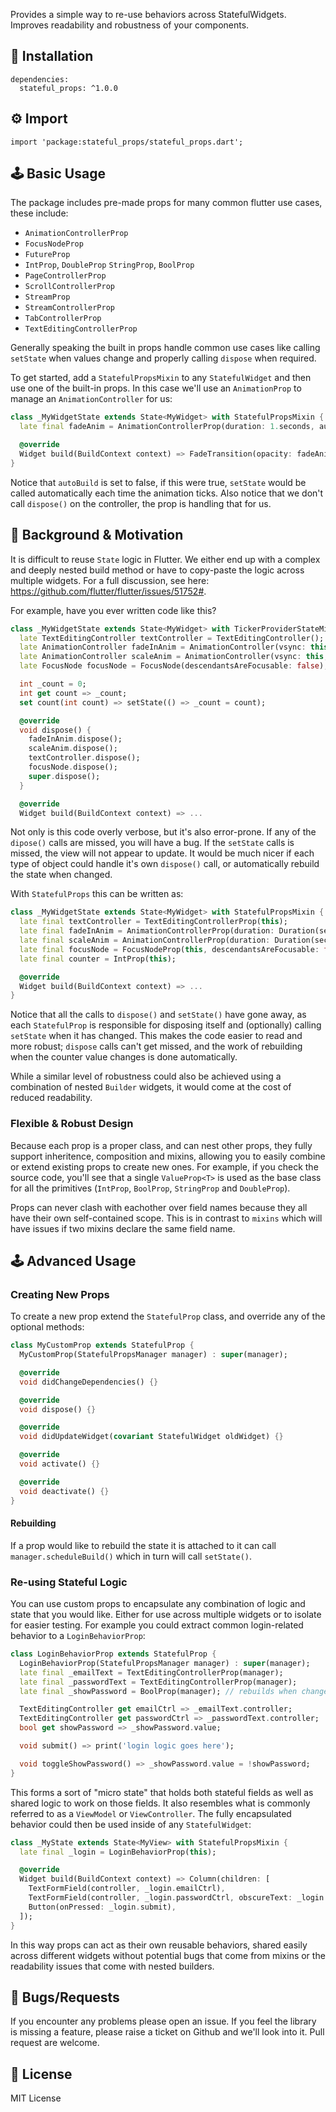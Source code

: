 Provides a simple way to re-use behaviors across StatefulWidgets. Improves readability and robustness of your components.

## 🔨 Installation
```
dependencies:
  stateful_props: ^1.0.0
```
## ⚙ Import
```
import 'package:stateful_props/stateful_props.dart';
```

## 🕹️ Basic Usage
The package includes pre-made props for many common flutter use cases, these include:
- `AnimationControllerProp`
- `FocusNodeProp`
- `FutureProp`
- `IntProp`, `DoubleProp` `StringProp`, `BoolProp`
- `PageControllerProp`
- `ScrollControllerProp`
- `StreamProp`
- `StreamControllerProp`
- `TabControllerProp`
- `TextEditingControllerProp`

Generally speaking the built in props handle common use cases like calling `setState` when values change and properly calling `dispose` when required.

To get started, add a `StatefulPropsMixin` to any `StatefulWidget` and then use one of the built-in props. In this case we'll use an `AnimationProp` to manage an `AnimationController` for us:
```dart
class _MyWidgetState extends State<MyWidget> with StatefulPropsMixin {
  late final fadeAnim = AnimationControllerProp(duration: 1.seconds, autoBuild: false);

  @override
  Widget build(BuildContext context) => FadeTransition(opacity: fadeAnim.controller, child: ...)
}
```
Notice that `autoBuild` is set to false, if this were true, `setState` would be called automatically each time the animation ticks. Also notice that we don't call `dispose()` on the controller, the prop is handling that for us.

## 📖 Background & Motivation
It is difficult to reuse `State` logic in Flutter. We either end up with a complex and deeply nested build method or have to copy-paste the logic across multiple widgets. For a full discussion, see here: https://github.com/flutter/flutter/issues/51752#.

For example, have you ever written code like this?
```dart
class _MyWidgetState extends State<MyWidget> with TickerProviderStateMixin {
  late TextEditingController textController = TextEditingController();
  late AnimationController fadeInAnim = AnimationController(vsync: this, duration: Duration(seconds: 1));
  late AnimationController scaleAnim = AnimationController(vsync: this, duration: Duration(seconds: 1));
  late FocusNode focusNode = FocusNode(descendantsAreFocusable: false);

  int _count = 0;
  int get count => _count;
  set count(int count) => setState(() => _count = count);

  @override
  void dispose() {
    fadeInAnim.dispose();
    scaleAnim.dispose();
    textController.dispose();
    focusNode.dispose();
    super.dispose();
  }

  @override
  Widget build(BuildContext context) => ...
```

Not only is this code overly verbose, but it's also error-prone. If any of the `dipose()` calls are missed, you will have a bug. If the `setState` calls is missed, the view will not appear to update. It would be much nicer if each type of object could handle it's own `dispose()` call, or automatically rebuild the state when changed.

With `StatefulProps` this can be written as:
```dart
class _MyWidgetState extends State<MyWidget> with StatefulPropsMixin {
  late final textController = TextEditingControllerProp(this);
  late final fadeInAnim = AnimationControllerProp(duration: Duration(seconds: 1));
  late final scaleAnim = AnimationControllerProp(duration: Duration(seconds: 1));
  late final focusNode = FocusNodeProp(this, descendantsAreFocusable: false);
  late final counter = IntProp(this);

  @override
  Widget build(BuildContext context) => ...
}
```
Notice that all the calls to `dispose()` and `setState()` have gone away, as each `StatefulProp` is responsible for disposing itself and (optionally) calling `setState` when it has changed. This makes the code easier to read and more robust; `dispose` calls can't get missed, and the work of rebuilding when the counter value changes is done automatically.

While a similar level of robustness could also be achieved using a combination of nested `Builder` widgets, it would come at the cost of reduced readability.

### Flexible & Robust Design
Because each prop is a proper class, and can nest other props, they fully support inheritence, composition and mixins, allowing you to easily combine or extend existing props to create new ones. For example, if you check the source code, you'll see that a single `ValueProp<T>` is used as the base class for all the primitives (`IntProp`, `BoolProp`, `StringProp` and `DoubleProp`).

Props can never clash with eachother over field names because they all have their own self-contained scope. This is in contrast to `mixins` which will have issues if two mixins declare the same field name.

## 🕹️ Advanced Usage
### Creating New Props
To create a new prop extend the `StatefulProp` class, and override any of the optional methods:
```dart
class MyCustomProp extends StatefulProp {
  MyCustomProp(StatefulPropsManager manager) : super(manager);

  @override
  void didChangeDependencies() {}

  @override
  void dispose() {}

  @override
  void didUpdateWidget(covariant StatefulWidget oldWidget) {}

  @override
  void activate() {}

  @override
  void deactivate() {}
}
```

#### Rebuilding
If a prop would like to rebuild the state it is attached to it can call `manager.scheduleBuild()` which in turn will call `setState()`.

### Re-using Stateful Logic
You can use custom props to encapsulate any combination of logic and state that you would like. Either for use across multiple widgets or to isolate for easier testing. For example you could extract common login-related behavior to a `LoginBehaviorProp`:
```dart
class LoginBehaviorProp extends StatefulProp {
  LoginBehaviorProp(StatefulPropsManager manager) : super(manager);
  late final _emailText = TextEditingControllerProp(manager);
  late final _passwordText = TextEditingControllerProp(manager);
  late final _showPassword = BoolProp(manager); // rebuilds when changed

  TextEditingController get emailCtrl => _emailText.controller;
  TextEditingController get passwordCtrl => _passwordText.controller;
  bool get showPassword => _showPassword.value;

  void submit() => print('login logic goes here');

  void toggleShowPassword() => _showPassword.value = !showPassword;
}
```
This forms a sort of "micro state" that holds both stateful fields as well as shared logic to work on those fields. It also resembles what is commonly referred to as a `ViewModel` or `ViewController`. The fully encapsulated behavior could then be used inside of any `StatefulWidget`:
```dart
class _MyState extends State<MyView> with StatefulPropsMixin {
  late final _login = LoginBehaviorProp(this);

  @override
  Widget build(BuildContext context) => Column(children: [
    TextFormField(controller, _login.emailCtrl),
    TextFormField(controller, _login.passwordCtrl, obscureText: _login.showPassword),
    Button(onPressed: _login.submit),
  ]);
}
```
In this way props can act as their own reusable behaviors, shared easily across different widgets without potential bugs that come from mixins or the readability issues that come with nested builders.


## 🐞 Bugs/Requests 
If you encounter any problems please open an issue. If you feel the library is missing a feature, please raise a ticket on Github and we'll look into it. Pull request are welcome.

## 📃 License 
MIT License
